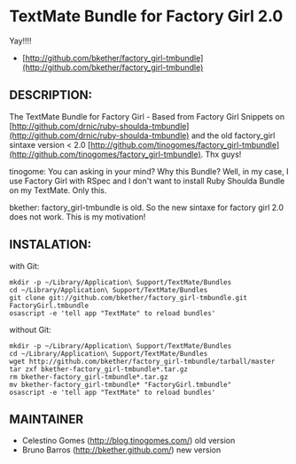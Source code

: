 TextMate Bundle for Factory Girl 2.0
====================================
Yay!!!!

* [http://github.com/bkether/factory_girl-tmbundle](http://github.com/bkether/factory_girl-tmbundle)

DESCRIPTION:
------------

The TextMate Bundle for Factory Girl - Based from Factory Girl Snippets on [http://github.com/drnic/ruby-shoulda-tmbundle](http://github.com/drnic/ruby-shoulda-tmbundle) and the old factory_girl sintaxe version < 2.0 [http://github.com/tinogomes/factory_girl-tmbundle](http://github.com/tinogomes/factory_girl-tmbundle). Thx guys!

tinogome: You can asking in your mind? Why this Bundle? Well, in my case, I use Factory Girl with RSpec and I don't want to install Ruby Shoulda Bundle on my TextMate. Only this.

bkether: factory_girl-tmbundle is old. So the new sintaxe for factory girl 2.0 does not work. This is my motivation!

INSTALATION:
------------

with Git:

    mkdir -p ~/Library/Application\ Support/TextMate/Bundles
    cd ~/Library/Application\ Support/TextMate/Bundles
    git clone git://github.com/bkether/factory_girl-tmbundle.git FactoryGirl.tmbundle
    osascript -e 'tell app "TextMate" to reload bundles'

without Git:

    mkdir -p ~/Library/Application\ Support/TextMate/Bundles
    cd ~/Library/Application\ Support/TextMate/Bundles
    wget http://github.com/bkether/factory_girl-tmbundle/tarball/master
    tar zxf bkether-factory_girl-tmbundle*.tar.gz
    rm bkether-factory_girl-tmbundle*.tar.gz
    mv bkether-factory_girl-tmbundle* "FactoryGirl.tmbundle"
    osascript -e 'tell app "TextMate" to reload bundles'

MAINTAINER
----------

* Celestino Gomes (<http://blog.tinogomes.com/>) old version
* Bruno Barros (<http://bkether.github.com/>) new version